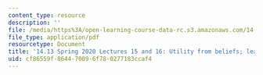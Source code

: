```yaml
---
content_type: resource
description: ''
file: /media/https%3A/open-learning-course-data-rc.s3.amazonaws.com/14-13-psychology-and-economics-spring-2020/cf86559f864470096f780277183ccaf4_MIT14_13S20_lec15_16.pdf
file_type: application/pdf
resourcetype: Document
title: '14.13 Spring 2020 Lectures 15 and 16: Utility from beliefs; learning'
uid: cf86559f-8644-7009-6f78-0277183ccaf4
---
```

